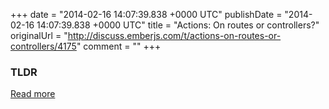 +++
date = "2014-02-16 14:07:39.838 +0000 UTC"
publishDate = "2014-02-16 14:07:39.838 +0000 UTC"
title = "Actions: On routes or controllers?"
originalUrl = "http://discuss.emberjs.com/t/actions-on-routes-or-controllers/4175"
comment = ""
+++

### TLDR



[Read more](http://discuss.emberjs.com/t/actions-on-routes-or-controllers/4175)
